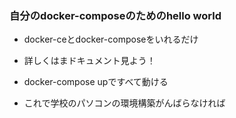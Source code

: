 ### 自分のdocker-composeのためのhello world

* docker-ceとdocker-composeをいれるだけ

* 詳しくはまドキュメント見よう！

* docker-compose upですべて動ける

* これで学校のパソコンの環境構築がんばらなければ